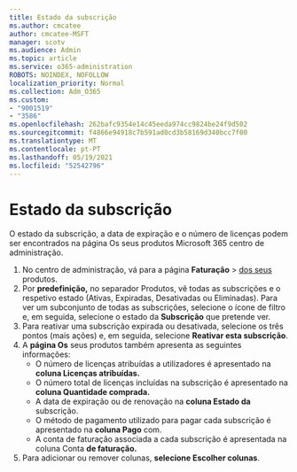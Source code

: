 ```yaml
---
title: Estado da subscrição
ms.author: cmcatee
author: cmcatee-MSFT
manager: scotv
ms.audience: Admin
ms.topic: article
ms.service: o365-administration
ROBOTS: NOINDEX, NOFOLLOW
localization_priority: Normal
ms.collection: Adm_O365
ms.custom:
- "9001519"
- "3586"
ms.openlocfilehash: 262bafc9354e14c45eeda974cc9824be24f9d502
ms.sourcegitcommit: f4866e94918c7b591ad0cd3b58169d340bcc7f00
ms.translationtype: MT
ms.contentlocale: pt-PT
ms.lasthandoff: 05/19/2021
ms.locfileid: "52542796"
---
```

# <a name="subscription-status"></a>Estado da subscrição

O estado da subscrição, a data de expiração  e o número de licenças podem ser encontrados na página Os seus produtos Microsoft 365 centro de administração.

1. No centro de administração, vá para a página **Faturação**  >  [dos seus](https://go.microsoft.com/fwlink/p/?linkid=842054) produtos.
2. Por **predefinição,** no separador Produtos, vê todas as subscrições e o respetivo estado (Ativas, Expiradas, Desativadas ou Eliminadas). Para ver um subconjunto de todas as subscrições, selecione o ícone de filtro e, em seguida, selecione o estado da **Subscrição** que pretende ver.
3. Para reativar uma subscrição expirada ou desativada, selecione os três pontos (mais ações) e, em seguida, selecione **Reativar esta subscrição**.
4. A **página Os** seus produtos também apresenta as seguintes informações:
    - O número de licenças atribuídas a utilizadores é apresentado na **coluna Licenças atribuídas.**
    - O número total de licenças incluídas na subscrição é apresentado na **coluna Quantidade comprada.**
    - A data de expiração ou de renovação na **coluna Estado da** subscrição.
    - O método de pagamento utilizado para pagar cada subscrição é apresentado na **coluna Pago** com.
    - A conta de faturação associada a cada subscrição é apresentada na coluna Conta **de faturação.**
5. Para adicionar ou remover colunas, **selecione Escolher colunas**.